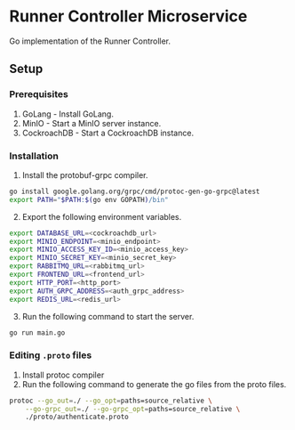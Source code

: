 # Runner Controller Microservice

Go implementation of the Runner Controller.

## Setup

### Prerequisites

1. GoLang - Install GoLang.
2. MinIO - Start a MinIO server instance.
3. CockroachDB - Start a CockroachDB instance.

### Installation

1. Install the protobuf-grpc compiler.

```sh
go install google.golang.org/grpc/cmd/protoc-gen-go-grpc@latest
export PATH="$PATH:$(go env GOPATH)/bin"
```

2. Export the following environment variables.

```sh
export DATABASE_URL=<cockroachdb_url>
export MINIO_ENDPOINT=<minio_endpoint>
export MINIO_ACCESS_KEY_ID=<minio_access_key>
export MINIO_SECRET_KEY=<minio_secret_key>
export RABBITMQ_URL=<rabbitmq_url>
export FRONTEND_URL=<frontend_url>
export HTTP_PORT=<http_port>
export AUTH_GRPC_ADDRESS=<auth_grpc_address>
export REDIS_URL=<redis_url>
```

3. Run the following command to start the server.

```sh
go run main.go
```

### Editing `.proto` files

1. Install protoc compiler
2. Run the following command to generate the go files from the proto files.

```sh
protoc --go_out=./ --go_opt=paths=source_relative \
    --go-grpc_out=./ --go-grpc_opt=paths=source_relative \
    ./proto/authenticate.proto
```
